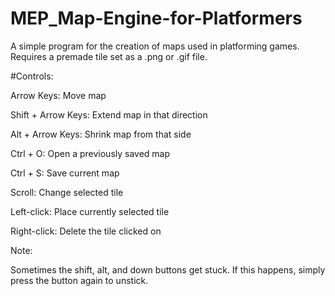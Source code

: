 # MEP_Map-Engine-for-Platformers
A simple program for the creation of maps used in platforming games. Requires a premade tile set as a .png or .gif file.

#Controls:
<p>Arrow Keys: Move map
<p>Shift + Arrow Keys: Extend map in that direction
<p>Alt + Arrow Keys: Shrink map from that side
<p>Ctrl + O: Open a previously saved map
<p>Ctrl + S: Save current map
<p>Scroll: Change selected tile
<p>Left-click: Place currently selected tile
<p>Right-click: Delete the tile clicked on

<p><p>Note:
<p>Sometimes the shift, alt, and down buttons get stuck. If this happens, simply press the button again to unstick.
